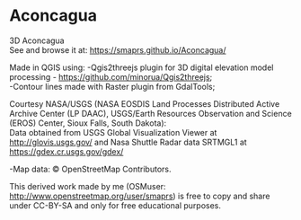 # Aconcagua
3D Aconcagua  
See and browse it at: https://smaprs.github.io/Aconcagua/  

Made in QGIS using:
-Qgis2threejs plugin for 3D digital elevation model processing - https://github.com/minorua/Qgis2threejs;  
-Contour lines made with Raster plugin from GdalTools;  

Courtesy NASA/USGS (NASA EOSDIS Land Processes Distributed Active Archive Center (LP DAAC), USGS/Earth Resources Observation and Science (EROS) Center, Sioux Falls, South Dakota):  
Data obtained from USGS Global Visualization Viewer at http://glovis.usgs.gov/ and Nasa Shuttle Radar data SRTMGL1 at https://gdex.cr.usgs.gov/gdex/  

-Map data: © OpenStreetMap Contributors.  

This derived work made by me (OSMuser: http://www.openstreetmap.org/user/smaprs) is free to copy and share under CC-BY-SA and only for free educational purposes.
